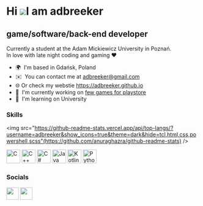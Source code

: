 Hi ![](https://user-images.githubusercontent.com/18350557/176309783-0785949b-9127-417c-8b55-ab5a4333674e.gif)I am adbreeker
=================================================================================================================================

game/software/back-end developer
--------------------------------

Currently a student at the Adam Mickiewicz University in Poznań.  
In love with late night coding and gaming ❤️

* 🌍  I'm based in Gdańsk, Poland
* ✉️  You can contact me at [adbreeker@gmail.com](mailto:adbreeker@gmail.com)
* 🌐  Or check my webstie https://adbreeker.github.io
* 🚀  I'm currently working on [few games for playstore](http://play.google.com/store/search?q=adbreeker&c=apps&hl=pl)
* 🧠  I'm learning on University

### Skills

<img src="https://github-readme-stats.vercel.app/api/top-langs/?username=adbreeker&show_icons=true&theme=dark&hide=tcl,html,css,powershell,scss"(https://github.com/anuraghazra/github-readme-stats) />
<p align="left">
<a href="https://docs.microsoft.com/en-us/cpp/?view=msvc-170" target="_blank" rel="noreferrer"><img src="https://raw.githubusercontent.com/danielcranney/readme-generator/main/public/icons/skills/c-colored.svg" width="36" height="36" alt="C" /></a>
<a href="https://docs.microsoft.com/en-us/cpp/?view=msvc-170" target="_blank" rel="noreferrer"><img src="https://raw.githubusercontent.com/danielcranney/readme-generator/main/public/icons/skills/cplusplus-colored.svg" width="36" height="36" alt="C++" /></a>
<a href="https://docs.microsoft.com/en-us/dotnet/csharp/" target="_blank" rel="noreferrer"><img src="https://raw.githubusercontent.com/danielcranney/readme-generator/main/public/icons/skills/csharp-colored.svg" width="36" height="36" alt="C#" /></a>
<a href="https://www.oracle.com/java/" target="_blank" rel="noreferrer"><img src="https://raw.githubusercontent.com/danielcranney/readme-generator/main/public/icons/skills/java-colored.svg" width="36" height="36" alt="Java" /></a>
<a href="https://kotlinlang.org/" target="_blank" rel="noreferrer"><img src="https://raw.githubusercontent.com/danielcranney/readme-generator/main/public/icons/skills/kotlin-colored.svg" width="36" height="36" alt="Kotlin" /></a>
<a href="https://www.python.org/" target="_blank" rel="noreferrer"><img src="https://raw.githubusercontent.com/danielcranney/readme-generator/main/public/icons/skills/python-colored.svg" width="36" height="36" alt="Python" /></a>
</p>



### Socials

<p align="left"> <a href="https://discord.com/users/adbreeker" target="_blank" rel="noreferrer"><img src="https://raw.githubusercontent.com/danielcranney/readme-generator/main/public/icons/socials/discord.svg" width="32" height="32" /></a> <a href="https://www.github.com/adbreeker" target="_blank" rel="noreferrer"><img src="https://raw.githubusercontent.com/danielcranney/readme-generator/main/public/icons/socials/github.svg" width="32" height="32" /></a></p>





